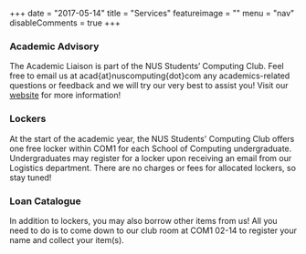 +++
date = "2017-05-14"
title = "Services"
featureimage = ""
menu = "nav"
disableComments = true
+++

### Academic Advisory

The Academic Liaison is part of the NUS Students’ Computing Club. Feel free to email us at acad{at}nuscomputing{dot}com any academics-related questions or feedback and we will try our very best to assist you! Visit our [website](http://acad.nuscomputing.com/) for more information!

### Lockers

At the start of the academic year, the NUS Students' Computing Club offers one free locker within COM1 for each School of Computing undergraduate. Undergraduates may register for a locker upon receiving an email from our Logistics department. There are no charges or fees for allocated lockers, so stay tuned!

### Loan Catalogue

In addition to lockers, you may also borrow other items from us! All you need to do is to come down to our club room at COM1 02-14 to register your name and collect your item(s).
